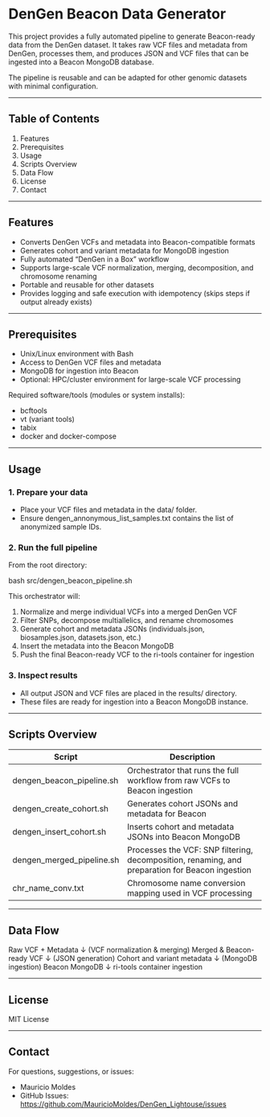 # DenGen Beacon Data Generator

This project provides a fully automated pipeline to generate Beacon-ready data from the DenGen dataset. It takes raw VCF files and metadata from DenGen, processes them, and produces JSON and VCF files that can be ingested into a Beacon MongoDB database.

The pipeline is reusable and can be adapted for other genomic datasets with minimal configuration.

---

## Table of Contents

1. Features
2. Prerequisites
3. Usage
4. Scripts Overview
5. Data Flow
6. License
7. Contact

---

## Features

- Converts DenGen VCFs and metadata into Beacon-compatible formats
- Generates cohort and variant metadata for MongoDB ingestion
- Fully automated “DenGen in a Box” workflow
- Supports large-scale VCF normalization, merging, decomposition, and chromosome renaming
- Portable and reusable for other datasets
- Provides logging and safe execution with idempotency (skips steps if output already exists)

---

## Prerequisites

- Unix/Linux environment with Bash
- Access to DenGen VCF files and metadata
- MongoDB for ingestion into Beacon
- Optional: HPC/cluster environment for large-scale VCF processing

Required software/tools (modules or system installs):

- bcftools
- vt (variant tools)
- tabix
- docker and docker-compose

---

## Usage

### 1. Prepare your data

- Place your VCF files and metadata in the data/ folder.
- Ensure dengen_annonymous_list_samples.txt contains the list of anonymized sample IDs.

### 2. Run the full pipeline

From the root directory:

bash src/dengen_beacon_pipeline.sh


This orchestrator will:

1. Normalize and merge individual VCFs into a merged DenGen VCF
2. Filter SNPs, decompose multiallelics, and rename chromosomes
3. Generate cohort and metadata JSONs (individuals.json, biosamples.json, datasets.json, etc.)
4. Insert the metadata into the Beacon MongoDB
5. Push the final Beacon-ready VCF to the ri-tools container for ingestion

### 3. Inspect results

- All output JSON and VCF files are placed in the results/ directory.
- These files are ready for ingestion into a Beacon MongoDB instance.

---

## Scripts Overview

| Script | Description |
|--------|-------------|
| dengen_beacon_pipeline.sh | Orchestrator that runs the full workflow from raw VCFs to Beacon ingestion |
| dengen_create_cohort.sh | Generates cohort JSONs and metadata for Beacon |
| dengen_insert_cohort.sh | Inserts cohort and metadata JSONs into Beacon MongoDB |
| dengen_merged_pipeline.sh | Processes the VCF: SNP filtering, decomposition, renaming, and preparation for Beacon ingestion |
| chr_name_conv.txt | Chromosome name conversion mapping used in VCF processing |

---

## Data Flow

Raw VCF + Metadata
↓ (VCF normalization & merging)
Merged & Beacon-ready VCF
↓ (JSON generation)
Cohort and variant metadata
↓ (MongoDB ingestion)
Beacon MongoDB
↓
ri-tools container ingestion

---

## License

MIT License

---

## Contact

For questions, suggestions, or issues:

- Mauricio Moldes
- GitHub Issues: https://github.com/MauricioMoldes/DenGen_Lightouse/issues


